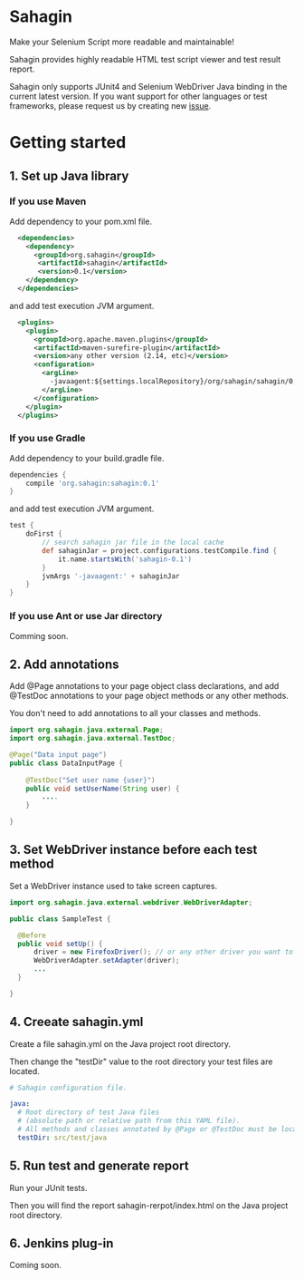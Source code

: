 # Sahagin

Make your Selenium Script more readable and maintainable!

Sahagin provides highly readable HTML test script viewer and test result report.

Sahagin only supports JUnit4 and Selenium WebDriver Java binding in the current latest version.
If you want support for other languages or test frameworks, please request us by creating new [issue](https://github.com/SahaginOrg/sahagin-java/issues).

# Getting started

## 1. Set up Java library

### If you use Maven
Add dependency to your pom.xml file.

```xml
  <dependencies>
    <dependency>
      <groupId>org.sahagin</groupId>  
       <artifactId>sahagin</artifactId>  
       <version>0.1</version> 
    </dependency>
  </dependencies>
```

and add test execution JVM argument.

```xml
  <plugins>
    <plugin>
      <groupId>org.apache.maven.plugins</groupId>
      <artifactId>maven-surefire-plugin</artifactId>
      <version>any other version (2.14, etc)</version>
      <configuration>
        <argLine>
          -javaagent:${settings.localRepository}/org/sahagin/sahagin/0.1/sahagin-0.1.jar
        </argLine>
      </configuration>
    </plugin>
  </plugins>
```

### If you use Gradle
Add dependency to your build.gradle file.

```groovy
dependencies {
    compile 'org.sahagin:sahagin:0.1'
}
```

and add test execution JVM argument.

```groovy
test {
    doFirst {
        // search sahagin jar file in the local cache
        def sahaginJar = project.configurations.testCompile.find {
            it.name.startsWith('sahagin-0.1') 
        }
        jvmArgs '-javaagent:' + sahaginJar
    }
}

```

### If you use Ant or use Jar directory
Comming soon.

## 2. Add annotations
Add @Page annotations to your page object class declarations, and add @TestDoc annotations to your page object methods or any other methods.

You don't need to add annotations to all your classes and methods.

```java
import org.sahagin.java.external.Page;
import org.sahagin.java.external.TestDoc;

@Page("Data input page")
public class DataInputPage {
    
    @TestDoc("Set user name {user}")
    public void setUserName(String user) {
        ....
    }

}
```

## 3. Set WebDriver instance before each test method
Set a WebDriver instance used to take screen captures.

```java
import org.sahagin.java.external.webdriver.WebDriverAdapter;

public class SampleTest {

  @Before
  public void setUp() {
      driver = new FirefoxDriver(); // or any other driver you want to use
      WebDriverAdapter.setAdapter(driver);
      ...
  }

}
```

## 4. Creeate sahagin.yml
Create a file sahagin.yml on the Java project root directory.

Then change the "testDir" value to the root directory your test files are located.

```yaml
# Sahagin configuration file.

java:
  # Root directory of test Java files
  # (absolute path or relative path from this YAML file).
  # All methods and classes annotated by @Page or @TestDoc must be located under this directory.
  testDir: src/test/java
```

## 5. Run test and generate report
Run your JUnit tests.

Then you will find the report sahagin-rerpot/index.html on the Java project root directory.

## 6. Jenkins plug-in

Coming soon.


